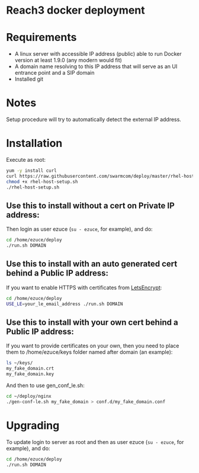 Reach3 docker deployment
========================

Requirements
============

* A linux server with accessible IP address (public) able to run Docker version at least 1.9.0 (any modern would fit)
* A domain name resolving to this IP address that will serve as an UI entrance point and a SIP domain
* Installed git

Notes
=====

Setup procedure will try to automatically detect the external IP address.

Installation
============

Execute as root:

```sh
yum -y install curl
curl https://raw.githubusercontent.com/swarmcom/deploy/master/rhel-host-setup.sh > rhel-host-setup.sh
chmod +x rhel-host-setup.sh
./rhel-host-setup.sh
```

Use this to install without a cert on Private IP address:
---------------------------------------------------------

Then login as user ezuce (`su - ezuce`, for example), and do:

```sh
cd /home/ezuce/deploy
./run.sh DOMAIN
```

Use this to install with an auto generated cert behind a Public IP address:
---------------------------------------------------------------------------

If you want to enable HTTPS with certificates from [LetsEncrypt](https://letsencrypt.org/):

```sh
cd /home/ezuce/deploy
USE_LE=your_le_email_address ./run.sh DOMAIN
```

Use this to install with your own cert behind a Public IP address:
------------------------------------------------------------------

If you want to provide certificates on your own, then you need to place them to /home/ezuce/keys folder named after domain (an example):

```sh
ls ~/keys/
my_fake_domain.crt
my_fake_domain.key
```

And then to use gen_conf_le.sh:
```sh
cd ~/deploy/nginx
./gen-conf-le.sh my_fake_domain > conf.d/my_fake_domain.conf
```

Upgrading
=========

To update login to server as root and then as user ezuce (`su - ezuce`, for example), and do:

```sh
cd /home/ezuce/deploy
./run.sh DOMAIN
```

